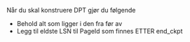 Når du skal konstruere DPT gjør du følgende

* Behold alt som ligger i den fra før av
* Legg til eldste LSN til PageId som finnes ETTER end_ckpt